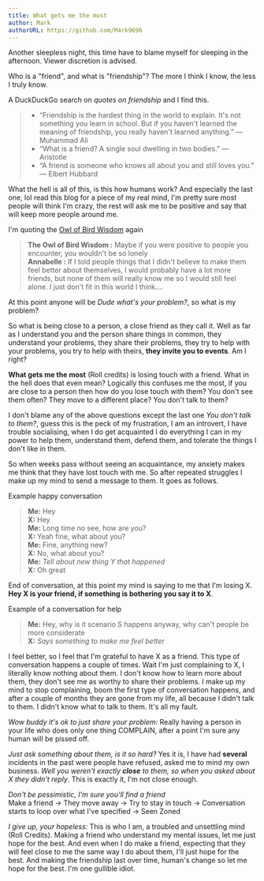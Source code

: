 ```yaml
---
title: What gets me the most
author: Mark
authorURL: https://github.com/M4rk9696
---
```


Another sleepless night, this time have to blame myself for sleeping in the afternoon. Viewer discretion is advised.

<!-- truncate -->

Who is a "friend", and what is "friendship"? The more I think I know, the less I truly know.

A DuckDuckGo search on _quotes on friendship_ and I find this.
> * “Friendship is the hardest thing in the world to explain. It's not something you learn in school. But if you haven't learned the meaning of friendship, you really haven't learned anything.”
― Muhammad Ali
> * “What is a friend? A single soul dwelling in two bodies.”
― Aristotle
> * “A friend is someone who knows all about you and still loves you.”
― Elbert Hubbard

What the hell is all of this, is this how humans work? And especially the last one, lol read this blog for a piece of my real mind, I'm pretty sure most people will think I'm crazy, the rest will ask me to be positive and say that will keep more people around me.  

  I'm quoting the [Owl of Bird Wisdom](https://www.youtube.com/watch?v=wozmu-1Rv7g) again
> __The Owl of Bird Wisdom :__  Maybe if you were positive to people you encounter, you wouldn't be so lonely  
__Annabelle :__ If I told people things that I didn't believe to make them feel better about themselves, I would probably have a lot more friends, but none of them will really know me so I would still feel alone. I just don't fit in this world I think....

At this point anyone will be _Dude what's your problem?_, so what is my problem?

So what is being close to a person, a close friend as they call it. Well as far as I understand you and the person share things in common, they understand your problems, they share their problems, they try to help with your problems, you try to help with theirs, __they invite you to events__. Am I right?

__What gets me the most__ (Roll credits) is losing touch with a friend. What in the hell does that even mean? Logically this confuses me the most, if you are close to a person then how do you lose touch with them? You don't see them often? They move to a different place? You don't talk to them?

I don't blame any of the above questions except the last one _You don't talk to them?_, guess this is the peck of my frustration, I am an introvert, I have trouble socialising, when I do get acquainted I do everything I can in my power to help them, understand them, defend them, and tolerate the things I don't like in them.

So when weeks pass without seeing an acquaintance, my anxiety makes me think that they have lost touch with me. So after repeated struggles I make up my mind to send a message to them. It goes as follows.  

Example happy conversation
> __Me:__ Hey  
__X:__  Hey  
__Me:__ Long time no see, how are you?  
__X:__ Yeah fine, what about you?  
__Me:__ Fine, anything new?  
__X:__ No, what about you?  
__Me:__ _Tell about new thing Y that happened_  
__X:__ Oh great

End of conversation, at this point my mind is saying to me that I'm losing X. __Hey X is your friend, if something is bothering you say it to X__.

Example of a conversation for help
> __Me:__ Hey, why is it scenario S happens anyway, why can't people be more considerate  
__X:__ _Says something to make me feel better_

I feel better, so I feel that I'm grateful to have X as a friend. This type of conversation happens a couple of times. Wait I'm just complaining to X, I literally know nothing about them. I don't know how to learn more about them, they don't see me as worthy to share their problems. I make up my mind to stop complaining, boom the first type of conversation happens, and after a couple of months they are gone from my life, all because I didn't talk to them. I didn't know what to talk to them. It's all my fault.

_Wow buddy it's ok to just share your problem:_ Really having a person in your life who does only one thing COMPLAIN, after a point I'm sure any human will be pissed off.

_Just ask something about them, is it so hard?_ Yes it is, I have had __several__ incidents in the past were people have refused, asked me to mind my own business. _Well you weren't exactly **close** to them, so when you asked about X they didn't reply_. This is exactly it, I'm not close enough.

_Don't be pessimistic, I'm sure you'll find a friend_  
Make a friend -> They move away -> Try to stay in touch -> Conversation starts to loop over what I've specified -> Seen Zoned

_I give up, your hopeless:_ This is who I am, a troubled and unsettling mind (Roll Credits). Making a friend who understand my mental issues, let me just hope for the best. And even when I do make a friend, expecting that they will feel close to me the same way I do about them, I'll just hope for the best. And making the friendship last over time, human's change so let me hope for the best. I'm one gullible idiot.
